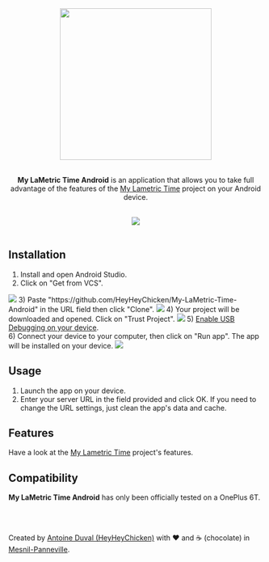 <div align="center">

<img src="https://raw.githubusercontent.com/HeyHeyChicken/My-LaMetric-Time/main/resources/logo.png" width="300">
<br><br>

**My LaMetric Time Android** is an application that allows you to take full advantage of the features of the <a href="https://github.com/HeyHeyChicken/My-LaMetric-Time">My Lametric Time</a> project on your Android device.<br>

<br>

<img src="https://raw.githubusercontent.com/HeyHeyChicken/My-LaMetric-Time/main/resources/demo.gif">
</div>

<br>

## Installation

1) Install and open Android Studio.
2) Click on "Get from VCS".
<img src="https://raw.githubusercontent.com/HeyHeyChicken/My-LaMetric-Time-Android/main/resources/Installation_1.png">
3) Paste "https://github.com/HeyHeyChicken/My-LaMetric-Time-Android" in the URL field then click "Clone".
<img src="https://raw.githubusercontent.com/HeyHeyChicken/My-LaMetric-Time-Android/main/resources/Installation_2.png">
4) Your project will be downloaded and opened. Click on "Trust Project".
<img src="https://raw.githubusercontent.com/HeyHeyChicken/My-LaMetric-Time-Android/main/resources/Installation_3.png">
5) <a href="https://duckduckgo.com/?q=android+enable+usb+debugging">Enable USB Debugging on your device</a>.<br/>
6) Connect your device to your computer, then click on "Run app". The app will be installed on your device.
<img src="https://raw.githubusercontent.com/HeyHeyChicken/My-LaMetric-Time-Android/main/resources/Installation_4.png">

## Usage

1) Launch the app on your device.
2) Enter your server URL in the field provided and click OK.
If you need to change the URL settings, just clean the app's data and cache.

## Features

Have a look at the <a href="https://github.com/HeyHeyChicken/My-LaMetric-Time#features">My Lametric Time</a> project's features.

## Compatibility

**My LaMetric Time Android** has only been officially tested on a OnePlus 6T.

<br>
<br>

Created by [Antoine Duval (HeyHeyChicken)](//antoine.cuffel.fr) with ❤ and ☕ (chocolate) in [Mesnil-Panneville](//en.wikipedia.org/wiki/Mesnil-Panneville).
